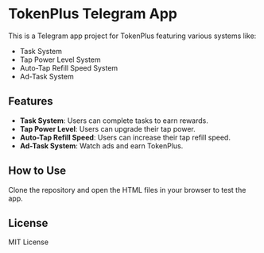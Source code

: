 # TokenPlus Telegram App

This is a Telegram app project for TokenPlus featuring various systems like:

- Task System
- Tap Power Level System
- Auto-Tap Refill Speed System
- Ad-Task System

## Features

- **Task System**: Users can complete tasks to earn rewards.
- **Tap Power Level**: Users can upgrade their tap power.
- **Auto-Tap Refill Speed**: Users can increase their tap refill speed.
- **Ad-Task System**: Watch ads and earn TokenPlus.

## How to Use

Clone the repository and open the HTML files in your browser to test the app.

## License

MIT License
